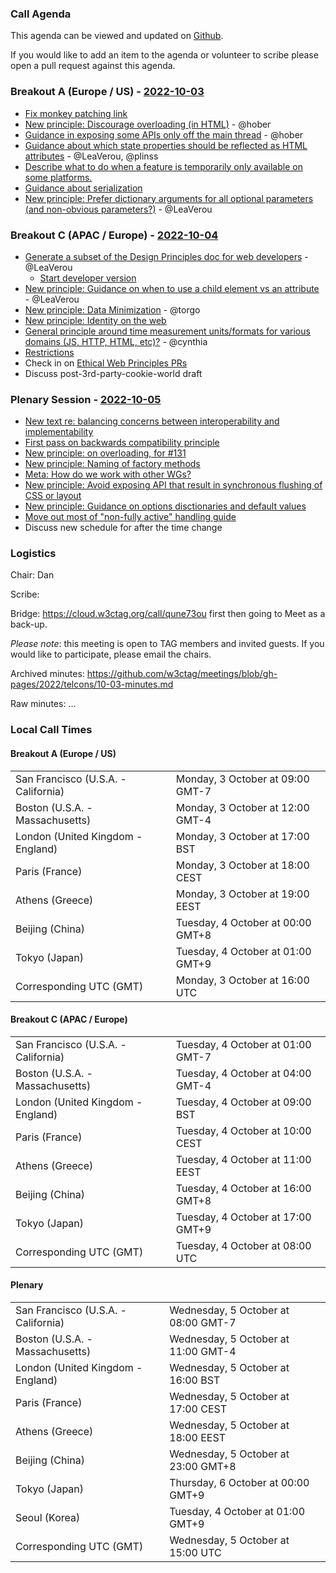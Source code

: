 ### Call Agenda

This agenda can be viewed and updated on [Github](https://github.com/w3ctag/meetings/blob/gh-pages/2022/telcons/10-03-agenda.md).

If you would like to add an item to the agenda or volunteer to scribe please open a pull request against this agenda.

### Breakout A (Europe / US) - [2022-10-03](https://www.timeanddate.com/worldclock/converter.html?iso=20221003T160000&p1=224&p2=43&p3=136&p4=195&p5=26&p6=33&p7=248&p8=235)

* [Fix monkey patching link](https://github.com/w3ctag/design-principles/pull/394)
* [New principle: Discourage overloading (in HTML)](https://github.com/w3ctag/design-principles/issues/370) - @hober
* [Guidance in exposing some APIs only off the main thread](https://github.com/w3ctag/design-principles/issues/360) - @hober
* [Guidance about which state properties should be reflected as HTML attributes](https://github.com/w3ctag/design-principles/issues/289) - @LeaVerou, @plinss
* [Describe what to do when a feature is temporarily only available on some platforms.](https://github.com/w3ctag/design-principles/pull/357)
* [Guidance about serialization](https://github.com/w3ctag/design-principles/pull/367)
* [New principle: Prefer dictionary arguments for all optional parameters (and non-obvious parameters?)](https://github.com/w3ctag/design-principles/issues/366) - @LeaVerou


### Breakout C (APAC / Europe) - [2022-10-04](https://www.timeanddate.com/worldclock/converter.html?iso=20221004T080000&p1=224&p2=43&p3=136&p4=195&p5=26&p6=33&p7=248&p8=235)

* [Generate a subset of the Design Principles doc for web developers](https://github.com/w3ctag/design-principles/issues/268) - @LeaVerou
  * [Start developer version](https://github.com/w3ctag/design-principles/pull/386)
* [New principle: Guidance on when to use a child element vs an attribute](https://github.com/w3ctag/design-principles/issues/270) - @LeaVerou
* [New principle: Data Minimization](https://github.com/w3ctag/design-principles/issues/399) - @torgo
* [New principle: Identity on the web](https://github.com/w3ctag/design-principles/pull/396)
* [General principle around time measurement units/formats for various domains (JS, HTTP, HTML, etc)?](https://github.com/w3ctag/design-principles/issues/344) - @cynthia
* [Restrictions](https://github.com/w3ctag/design-principles/pull/363)
* Check in on [Ethical Web Principles PRs](https://github.com/w3ctag/ethical-web-principles/pulls)
* Discuss post-3rd-party-cookie-world draft

### Plenary Session - [2022-10-05](https://www.timeanddate.com/worldclock/converter.html?iso=20221005T150000&p1=224&p2=43&p3=136&p4=195&p5=26&p6=33&p7=248&p8=235)

* [New text re: balancing concerns between interoperability and implementability](https://github.com/w3ctag/design-principles/pull/290)
* [First pass on backwards compatibility principle](https://github.com/w3ctag/design-principles/pull/354)
* [New principle: on overloading, for #131](https://github.com/w3ctag/design-principles/pull/372)
* [New principle: Naming of factory methods](https://github.com/w3ctag/design-principles/issues/378)
* [Meta: How do we work with other WGs?](https://github.com/w3ctag/design-principles/issues/387)
* [New principle: Avoid exposing API that result in synchronous flushing of CSS or layout](https://github.com/w3ctag/design-principles/issues/388)
* [New principle: Guidance on options disctionaries and default values](https://github.com/w3ctag/design-principles/issues/391)
* [Move out most of "non-fully active" handling guide](https://github.com/w3ctag/design-principles/pull/392)
* Discuss new schedule for after the time change


### Logistics

Chair: Dan

Scribe:

Bridge: https://cloud.w3ctag.org/call/qune73ou first then going to Meet as a back-up.

*Please note*: this meeting is open to TAG members and invited guests. If you would like to participate, please email the chairs.

Archived minutes: https://github.com/w3ctag/meetings/blob/gh-pages/2022/telcons/10-03-minutes.md

Raw minutes: ...

### Local Call Times

#### Breakout A (Europe / US)

<table>
<tr><td> San Francisco (U.S.A. - California) <td> Monday, 3 October at 09:00 GMT-7</td></tr>
<tr><td> Boston (U.S.A. - Massachusetts) <td> Monday, 3 October at 12:00 GMT-4</td></tr>
<tr><td> London (United Kingdom - England) <td> Monday, 3 October at 17:00 BST</td></tr>
<tr><td> Paris (France) <td> Monday, 3 October at 18:00 CEST</td></tr>
<tr><td> Athens (Greece) <td> Monday, 3 October at 19:00 EEST</td></tr>
<tr><td> Beijing (China) <td> Tuesday, 4 October at 00:00 GMT+8</td></tr>
<tr><td> Tokyo (Japan) <td> Tuesday, 4 October at 01:00 GMT+9</td></tr>
<tr><td> Corresponding UTC (GMT) <td> Monday, 3 October at 16:00 UTC</td></tr>
</table>

#### Breakout C (APAC / Europe)

<table>
<tr><td> San Francisco (U.S.A. - California) <td> Tuesday, 4 October at 01:00 GMT-7</td></tr>
<tr><td> Boston (U.S.A. - Massachusetts) <td> Tuesday, 4 October at 04:00 GMT-4</td></tr>
<tr><td> London (United Kingdom - England) <td> Tuesday, 4 October at 09:00 BST</td></tr>
<tr><td> Paris (France) <td> Tuesday, 4 October at 10:00 CEST</td></tr>
<tr><td> Athens (Greece) <td> Tuesday, 4 October at 11:00 EEST</td></tr>
<tr><td> Beijing (China) <td> Tuesday, 4 October at 16:00 GMT+8</td></tr>
<tr><td> Tokyo (Japan) <td> Tuesday, 4 October at 17:00 GMT+9</td></tr>
<tr><td> Corresponding UTC (GMT) <td> Tuesday, 4 October at 08:00 UTC</td></tr>
</table>

#### Plenary

<table>
<tr><td> San Francisco (U.S.A. - California) <td> Wednesday, 5 October at 08:00 GMT-7</td></tr>
<tr><td> Boston (U.S.A. - Massachusetts) <td> Wednesday, 5 October at 11:00 GMT-4</td></tr>
<tr><td> London (United Kingdom - England) <td> Wednesday, 5 October at 16:00 BST</td></tr>
<tr><td> Paris (France) <td> Wednesday, 5 October at 17:00 CEST</td></tr>
<tr><td> Athens (Greece) <td> Wednesday, 5 October at 18:00 EEST</td></tr>
<tr><td> Beijing (China) <td> Wednesday, 5 October at 23:00 GMT+8</td></tr>
<tr><td> Tokyo (Japan) <td> Thursday, 6 October at 00:00 GMT+9</td></tr>
<tr><td> Seoul (Korea) <td> Tuesday, 4 October at 01:00 GMT+9</td></tr>
<tr><td> Corresponding UTC (GMT) <td> Wednesday, 5 October at 15:00 UTC</td></tr>
</table>
